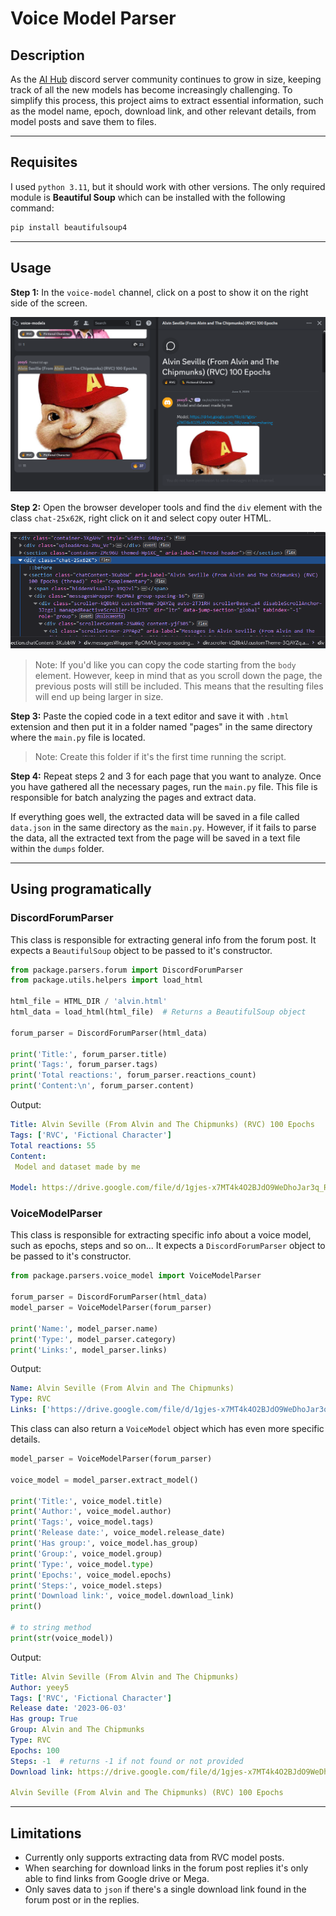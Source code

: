 # **Voice Model Parser**

## **Description**

As the [AI Hub](discord.gg/aihub "AI Hub") discord server community continues to grow in size, keeping track of all the new models has become increasingly challenging. To simplify this process, this project aims to extract essential information, such as the model name, epoch, download link, and other relevant details, from model posts and save them to files.

---

## **Requisites**

I used `python 3.11`, but it should work with other versions. The only required module is **Beautiful Soup** which can be installed with the following command:

```bash
pip install beautifulsoup4
```

---

## **Usage**

**Step 1:** In the `voice-model` channel, click on a post to show it on the right side of the screen.

![screenshots/screenshot1.png](./screenshots/screenshot1.png "Step 1")

**Step 2:** Open the browser developer tools and find the `div` element with the class `chat-25x62K`, right click on it and select copy outer HTML.

![screenshots/screenshot2.png](./screenshots/screenshot2.png "Step 2")

> Note: If you'd like you can copy the code starting from the `body` element. However, keep in mind that as you scroll down the page, the previous posts will still be included. This means that the resulting files will end up being larger in size.

**Step 3:** Paste the copied code in a text editor and save it with `.html` extension and then put it in a folder named "pages" in the same directory where the `main.py` file is located.

> Note: Create this folder if it's the first time running the script.

**Step 4:** Repeat steps 2 and 3 for each page that you want to analyze. Once you have gathered all the necessary pages, run the `main.py` file. This file is responsible for batch analyzing the pages and extract data.

If everything goes well, the extracted data will be saved in a file called `data.json` in the same directory as the `main.py`. However, if it fails to parse the data, all the extracted text from the page will be saved in a text file within the `dumps` folder.

---

## **Using programatically**

### DiscordForumParser

This class is responsible for extracting general info from the forum post. It expects a `BeautifulSoup` object to be passed to it's constructor.

```python
from package.parsers.forum import DiscordForumParser
from package.utils.helpers import load_html

html_file = HTML_DIR / 'alvin.html'
html_data = load_html(html_file)  # Returns a BeautifulSoup object

forum_parser = DiscordForumParser(html_data)

print('Title:', forum_parser.title)
print('Tags:', forum_parser.tags)
print('Total reactions:', forum_parser.reactions_count)
print('Content:\n', forum_parser.content)
```

Output:

```yaml
Title: Alvin Seville (From Alvin and The Chipmunks) (RVC) 100 Epochs
Tags: ['RVC', 'Fictional Character']
Total reactions: 55
Content:
 Model and dataset made by me

Model: https://drive.google.com/file/d/1gjes-x7MT4k4O2BJdO9WeDhoJar3q_RB/view?usp=sharing
```

### VoiceModelParser

This class is responsible for extracting specific info about a voice model, such as epochs, steps and so on... It expects a `DiscordForumParser` object to be passed to it's constructor.

```python
from package.parsers.voice_model import VoiceModelParser

forum_parser = DiscordForumParser(html_data)
model_parser = VoiceModelParser(forum_parser)

print('Name:', model_parser.name)
print('Type:', model_parser.category)
print('Links:', model_parser.links)

```

Output:

```yaml
Name: Alvin Seville (From Alvin and The Chipmunks)
Type: RVC
Links: ['https://drive.google.com/file/d/1gjes-x7MT4k4O2BJdO9WeDhoJar3q_RB/view?usp=sharing']
```

This class can also return a `VoiceModel` object which has even more specific details.

```python
model_parser = VoiceModelParser(forum_parser)

voice_model = model_parser.extract_model()

print('Title:', voice_model.title)
print('Author:', voice_model.author)
print('Tags:', voice_model.tags)
print('Release date:', voice_model.release_date)
print('Has group:', voice_model.has_group)
print('Group:', voice_model.group)
print('Type:', voice_model.type)
print('Epochs:', voice_model.epochs)
print('Steps:', voice_model.steps)
print('Download link:', voice_model.download_link)
print()

# to string method
print(str(voice_model))
```

Output:

```yaml
Title: Alvin Seville (From Alvin and The Chipmunks)
Author: yeey5
Tags: ['RVC', 'Fictional Character']
Release date: '2023-06-03'
Has group: True
Group: Alvin and The Chipmunks
Type: RVC
Epochs: 100
Steps: -1  # returns -1 if not found or not provided
Download link: https://drive.google.com/file/d/1gjes-x7MT4k4O2BJdO9WeDhoJar3q_RB/view?usp=sharing

Alvin Seville (From Alvin and The Chipmunks) (RVC) 100 Epochs
```

---

## **Limitations**

- Currently only supports extracting data from RVC model posts.
- When searching for download links in the forum post replies it's only able to find links from Google drive or Mega.
- Only saves data to `json` if there's a single download link found in the forum post or in the replies.
